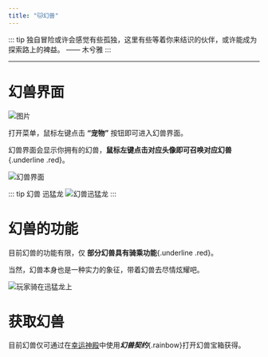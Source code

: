 ```yaml
---
title: "🐱幻兽"
---
```


::: tip 独自冒险或许会感觉有些孤独，这里有些等着你来结识的伙伴，或许能成为探索路上的裨益。
—— 木兮雅
:::

---

# 幻兽界面

![图片]()

打开菜单，鼠标左键点击 **“宠物”** 按钮即可进入幻兽界面。

幻兽界面会显示你拥有的幻兽，**鼠标左键点击对应头像即可召唤对应幻兽**{.underline .red}。

![幻兽界面]()

::: tip 幻兽 迅猛龙
![幻兽迅猛龙]()
:::

# 幻兽的功能

目前幻兽的功能有限，仅 **部分幻兽具有骑乘功能**{.underline .red}。

当然，幻兽本身也是一种实力的象征，带着幻兽去尽情炫耀吧。

![玩家骑在迅猛龙上]()

# 获取幻兽

目前幻兽仅可通过在[幸运神殿](worlds/crate.md)中使用***幻兽契约***{.rainbow}打开幻兽宝箱获得。
